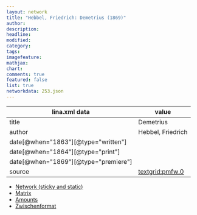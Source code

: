 ```yaml
---
layout: network
title: "Hebbel, Friedrich: Demetrius (1869)"
author:
description:
headline:
modified:
category:
tags:
imagefeature: 
mathjax: 
chart: 
comments: true
featured: false
list: true
networkdata: 253.json
---
```

lina.xml data  | value
------------- | -------------
title|Demetrius
author|Hebbel, Friedrich
date[@when="1863"][@type="written"]|
date[@when="1864"][@type="print"]|
date[@when="1869"][@type="premiere"]|
source|[textgrid:pmfw.0](https://textgridlab.org/1.0/tgcrud-public/rest/textgrid:pmfw.0/data)



* [Network (sticky and static)](/linas/network253)
* [Matrix](/linas/matrix253)
* [Amounts](/linas/amount253)
* [Zwischenformat](/linas/lina253 )
